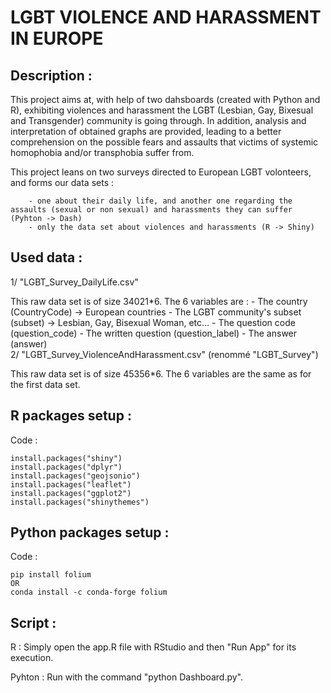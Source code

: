 # LGBT VIOLENCE AND HARASSMENT IN EUROPE<br>
## Description :<br>
This project aims at, with help of two dahsboards (created with Python and R), exhibiting violences and harassment the LGBT (Lesbian, Gay, Bixesual and Transgender) community is going through. In addition, analysis and interpretation of obtained graphs are provided, leading to a better comprehension on the possible fears and assaults that victims of systemic homophobia and/or transphobia suffer from.

This project leans on two surveys directed to European LGBT volonteers, and forms our data sets :

        - one about their daily life, and another one regarding the assaults (sexual or non sexual) and harassments they can suffer (Pyhton -> Dash)
        - only the data set about violences and harassments (R -> Shiny)
## Used data :<br>
1/ "LGBT_Survey_DailyLife.csv"

This raw data set is of size 34021*6.
The 6 variables are :
        - The country (CountryCode) -> European countries
        - The LGBT community's subset (subset) -> Lesbian, Gay, Bisexual Woman, etc...
        - The question code (question_code)
        - The written question (question_label)
        - The answer (answer)<br>
2/ "LGBT_Survey_ViolenceAndHarassment.csv" (renommé "LGBT_Survey")

This raw data set is of size 45356*6.
The 6 variables are the same as for the first data set.
## R packages setup :
Code : 
    
    install.packages("shiny")
    install.packages("dplyr")
    install.packages("geojsonio")
    install.packages("leaflet")
    install.packages("ggplot2")
    install.packages("shinythemes")
## Python packages setup :
Code : 
    
    pip install folium
    OR
    conda install -c conda-forge folium
## Script :
R : Simply open the app.R file with RStudio and then "Run App" for its execution.

Pyhton : Run with the command "python Dashboard.py".
